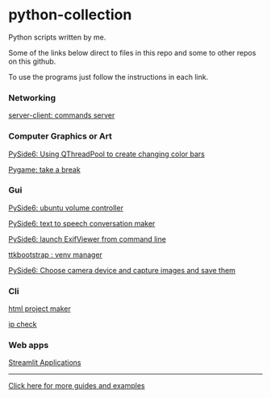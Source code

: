 # python-collection
Python scripts written by me.

Some of the links below direct to files in this repo and some to other repos on this github.

To use the programs just follow the instructions in each link.

<h3>Networking</h3>
<a href="https://github.com/ip-repo/python/blob/main/command-server/command-server-client.md">server-client: commands server </a>

<h3>Computer Graphics or Art</h3>
<a href="https://github.com/ip-repo/python/blob/main/color-bar/color-bar.md">PySide6: Using QThreadPool to create changing color bars</a>

<a href="https://github.com/ip-repo/python/blob/main/take-break/take-brake.md">Pygame: take a break </a>

<h3>Gui</h3>

<a href="https://github.com/ip-repo/vc/blob/main/README.md">PySide6: ubuntu volume controller</a>

<a href="https://github.com/ip-repo/conversation-maker/blob/main/README.md">PySide6: text to speech conversation maker</a>

<a href="https://github.com/ip-repo/exif-view/blob/main/README.md">PySide6: launch ExifViewer from command line</a> 

<a href="https://github.com/ip-repo/python/blob/main/venv-manager/venv-manager.md">ttkbootstrap : venv manager</a>

<a href="https://github.com/ip-repo/camera-capture/blob/main/README.md">PySide6: Choose camera device and capture images and save them</a>



<h3>Cli</h3>
<a href="https://github.com/ip-repo/html-project-maker">html project maker</a>

<a href="https://github.com/ip-repo/ip-checker">ip check</a>

<h3> Web apps</h3>

<a href="https://github.com/ip-repo/python/blob/main/streamlit-scripts/streamlit-index.md">Streamlit Applications</a>


<hr>
<a href="https://github.com/ip-repo/guides/blob/main/README.md">Click here for more guides and examples</a>
